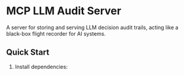 # MCP LLM Audit Server

A server for storing and serving LLM decision audit trails, acting like a black-box flight recorder for AI systems.

## Quick Start

1. Install dependencies:
```